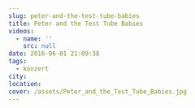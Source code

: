 ```yaml
---
slug: peter-and-the-test-tube-babies
title: Peter and the Test Tube Babies
videos:
  - name: ''
    src: null
date: 2016-06-01 21:09:38
tags:
  - konzert
city:
location:
cover: /assets/Peter_and_the_Test_Tube_Babies.jpg
---
```

